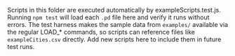 Scripts in this folder are executed automatically by exampleScripts.test.js.
Running `npm test` will load each `.pd` file here and verify it runs without errors.
The test harness makes the sample data from `examples/` available via the regular
LOAD_* commands, so scripts can reference files like `exampleCities.csv` directly.
Add new scripts here to include them in future test runs.
